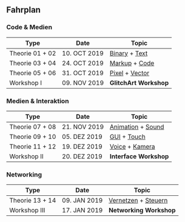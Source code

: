 ## Fahrplan

### Code & Medien

| Type            | Date           | Topic          |
|-----------------|----------------|----------------|
| Theorie 01 + 02 | 10. OCT 2019   | [Binary](01-Codes/01-Codes-01-Binary) + [Text](01-Codes/01-Codes-02-Text)  |
| Theorie 03 + 04 | 24. OCT 2019   | [Markup](01-Codes/01-Codes-03-Markup) + [Code](01-Codes/01-Codes-04-Code)  |
| Theorie 05 + 06 | 31. OCT 2019   | [Pixel](02-Medien/02-Medien-01-Pixel) + [Vector](01-Codes/02-Medien-01-Pixel) |
| Workshop I      | 09. NOV 2019   | **GlitchArt Workshop** |

### Medien & Interaktion


| Type            | Date           | Topic              |
|-----------------|----------------|--------------------|
| Theorie 07 + 08 | 21. NOV 2019   | [Animation](02-Medien/02-Medien-03-Animation) + [Sound](02-Medien/02-Medien-04-Sound)  |
| Theorie 09 + 10 | 05. DEZ 2019   | [GUI](03-Interaktion/03-Interaktion-01-GUI) + [Touch](03-Interaktion/03-Interaktion-02-Touch)        |
| Theorie 11 + 12 | 19. DEZ 2019   | [Voice](03-Interaktion/03-Interaktion-03-Voice) + [Kamera](03-Interaktion/03-Interaktion-04-Kamera)     |
| Workshop II     | 20. DEZ 2019   | **Interface Workshop** |

### Networking

| Type            | Date           | Topic               |
|-----------------|----------------|---------------------|
| Theorie 13 + 14 | 09. JAN 2019   | [Vernetzen](04-Networking/04-Networking-03-Vernetzen)  + [Steuern](04-Networking/04-Networking-03-Steuern)  |
| Workshop III    | 17. JAN 2019   | **Networking Workshop** |  

